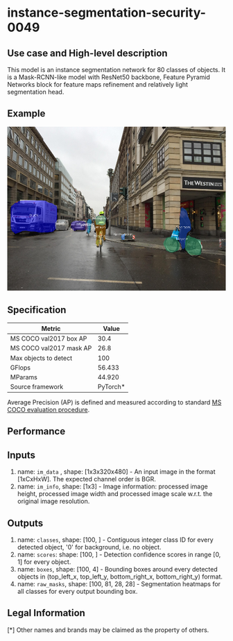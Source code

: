 # instance-segmentation-security-0049

## Use case and High-level description

This model is an instance segmentation network for 80 classes of objects.
It is a Mask-RCNN-like model with ResNet50 backbone, Feature Pyramid Networks
block for feature maps refinement and relatively light segmentation head.

## Example

![](./instance-segmentation-security-0049.png)

## Specification

| Metric                          | Value                                     |
|---------------------------------|-------------------------------------------|
| MS COCO val2017 box AP          | 30.4                                      |
| MS COCO val2017 mask AP         | 26.8                                      |
| Max objects to detect           | 100                                       |
| GFlops                          | 56.433                                    |
| MParams                         | 44.920                                    |
| Source framework                | PyTorch\*                                 |

Average Precision (AP) is defined and measured according to standard
[MS COCO evaluation procedure](http://cocodataset.org/#detection-eval).

## Performance


## Inputs

1.	name: `im_data` , shape: [1x3x320x480] - An input image in the format
    [1xCxHxW]. The expected channel order is BGR.
1.	name: `im_info`, shape: [1x3] - Image information: processed image height,
    processed image width and processed image scale
    w.r.t. the original image resolution.

## Outputs

1.	name: `classes`, shape: [100, ] - Contiguous integer class ID for every
    detected object, '0' for background, i.e. no object.
1.	name: `scores`: shape: [100, ] - Detection confidence scores in range [0, 1]
    for every object.
1.	name: `boxes`, shape: [100, 4] - Bounding boxes around every detected objects
    in (top_left_x, top_left_y, bottom_right_x, bottom_right_y) format.
1.	name: `raw_masks`, shape: [100, 81, 28, 28] - Segmentation heatmaps for all
    classes for every output bounding box.

## Legal Information
[*] Other names and brands may be claimed as the property of others.
